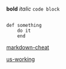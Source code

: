 **bold**
*italic*
`code block`

```

def something
    do it 
    end
```

[markdown-cheat](http://markdownlivepreview.com/A)

[us-working](image.png)

